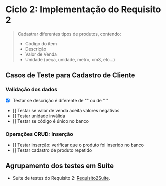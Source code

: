 # Ciclo 2: Implementação do Requisito 2  


> Cadastrar diferentes tipos de produtos, contendo:
>  - Código do item
>  - Descrição 
>  - Valor de Venda
>  - Unidade (peça, unidade, metro, cm3, etc...)

## Casos de Teste para Cadastro de Cliente 

### Validação dos dados 

- [x] Testar se descrição é diferente de "" ou de "   "
- [] Testar se valor de venda aceita valores negativos 
- [] Testar unidade inválida 
- [] Testar se código é único no banco

### Operações CRUD: Inserção 

- [] Testar inserção: verificar que o produto foi inserido no banco 
- [] Testar cadastro de produto repetido 

## Agrupamento dos testes em Suíte 

* Suíte de testes do Requisito 2: [Requisito2Suite](../trab1/src/test/java/br/unb/Requisito2Suite.java).
